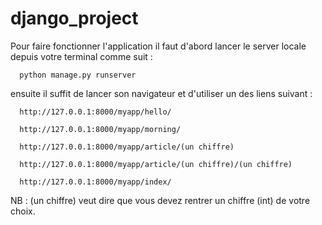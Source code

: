 # django_project

Pour faire fonctionner l'application il faut d'abord lancer le server locale depuis votre terminal comme suit :

      python manage.py runserver 

ensuite il suffit de lancer son navigateur et d'utiliser un des liens suivant :

      http://127.0.0.1:8000/myapp/hello/ 

      http://127.0.0.1:8000/myapp/morning/ 

      http://127.0.0.1:8000/myapp/article/(un chiffre) 

      http://127.0.0.1:8000/myapp/article/(un chiffre)/(un chiffre) 

      http://127.0.0.1:8000/myapp/index/
 
NB : (un chiffre) veut dire que vous devez rentrer un chiffre (int) de votre choix.
